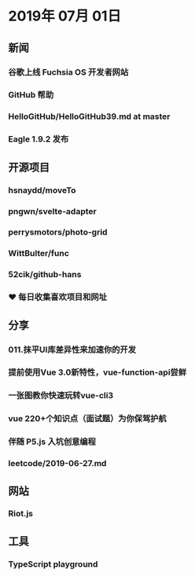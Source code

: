 # 2019年 07月 01日

## 新闻

### 谷歌上线 Fuchsia OS 开发者网站

<daily-item
  url="https://www.oschina.net/news/107851/google-launches-fuchsia-dev"/>

### GitHub 帮助

<daily-item
  note="GitHub 文档的简体中文与日文的翻译工作已基本完成，开发者可以到官方文档上随意查阅浏览中文文档了"
  url="https://help.github.com/cn"/>

### HelloGitHub/HelloGitHub39.md at master

<daily-item
  note="《HelloGitHub》第 39 期"
  url="https://github.com/521xueweihan/HelloGitHub/blob/master/content/39/HelloGitHub39.md"/>

### Eagle 1.9.2 发布

<daily-item
  note="支持更多格式、随机模式、GIF 播放器等体验优化"
  url="https://cn.eagle.cool/post/eagle192"/>

## 开源项目

### hsnaydd/moveTo

<daily-item
  note="一个无依赖性的滚动动画库，支持不同的缓动效果"
  url="https://github.com/hsnaydd/moveTo"
  lang="JavaScript"
  watch="47"
  star="2451"
  fork="98"
  :is-chinese="false"/>

### pngwn/svelte-adapter

<daily-item
  note="使用带 Vue 和 React 的 Svelte组件"
  url="https://github.com/pngwn/svelte-adapter"
  lang="JavaScript,Vue,HTML,CSS"
  watch="3"
  star="39"
  fork="3"
  :is-chinese="false"/>

### perrysmotors/photo-grid

<daily-item
  note="Sketch 实现类瀑布流效果的插件"
  url="https://github.com/perrysmotors/photo-grid"
  lang="JavaScript"
  watch="1"
  star="98"
  fork="8"
  :is-chinese="false"/>

### WittBulter/func

<daily-item
  note="通过注解的方式，写命令行 CLI 端的框架"
  url="https://github.com/WittBulter/func"
  lang="TypeScript"
  watch="8"
  star="264"
  fork="4"/>

### 52cik/github-hans

<daily-item
  note="GitHub 汉化插件，GitHub 中文化界面"
  url="https://github.com/52cik/github-hans"
  lang="JavaScript"
  watch="165"
  star="1072"
  fork="803"/>

### ❤️ 每日收集喜欢项目和网址

<daily-item
  url="https://www.guanguans.cn/favorite-link/"/>

## 分享

### 011.抹平UI库差异性来加速你的开发

<daily-item
  url="https://juejin.im/post/5d17cfb9f265da1baf7d0186"/>

### 提前使用Vue 3.0新特性，vue-function-api尝鲜

<daily-item
  url="https://juejin.im/post/5d1705e65188255ca21e607e"/>

### 一张图教你快速玩转vue-cli3

<daily-item
  url="https://juejin.im/post/5d1782eaf265da1ba91592fc#comment"/>

### vue 220+个知识点（面试题）为你保驾护航

<daily-item
  url="https://juejin.im/post/5d153267e51d4510624f9809"/>

### 伴随 P5.js 入坑创意编程

<daily-item
  url="https://juejin.im/post/5d162bb65188255d9459732a"/>

### leetcode/2019-06-27.md

<daily-item
  note="leetcode 每日一题 2019-06-27"
  url="https://github.com/azl397985856/leetcode/blob/master/daily/2019-06-27.md"/>

## 网站

### Riot.js

<daily-item
  note="一个简单而优雅的基于组件的UI库"
  url="https://riot.js.org/documentation/"
  :is-chinese="false"/>

## 工具

### TypeScript playground

<daily-item
  note="在线 TypeScript 编辑器刚刚进行了重大升级。它支持所有编译器标志，不同的TS版本，具有内置格式化程序等"
  url="https://www.typescriptlang.org/play/index.html#example/using-inheritance"
  :is-chinese="false"/>

<daily-footer/>